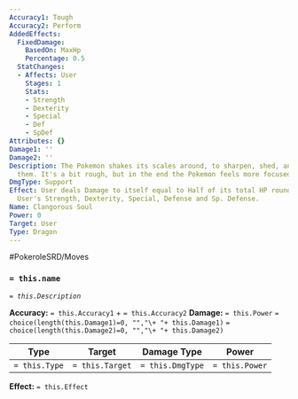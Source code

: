 ```yaml
---
Accuracy1: Tough
Accuracy2: Perform
AddedEffects:
  FixedDamage:
    BasedOn: MaxHp
    Percentage: 0.5
  StatChanges:
  - Affects: User
    Stages: 1
    Stats:
    - Strength
    - Dexterity
    - Special
    - Def
    - SpDef
Attributes: {}
Damage1: ''
Damage2: ''
Description: The Pokemon shakes its scales around, to sharpen, shed, and rearrange
  them. It's a bit rough, but in the end the Pokemon feels more focused for battle.
DmgType: Support
Effect: User deals Damage to itself equal to Half of its total HP rounded down. Increase
  User's Strength, Dexterity, Special, Defense and Sp. Defense.
Name: Clangorous Soul
Power: 0
Target: User
Type: Dragon
---
```


#PokeroleSRD/Moves

### `= this.name` 
*`= this.Description`*

**Accuracy:** `= this.Accuracy1` + `= this.Accuracy2`
**Damage:** `= this.Power` `= choice(length(this.Damage1)=0, "","\+ "+ this.Damage1)` `= choice(length(this.Damage2)=0, "","\+ "+ this.Damage2)`

| Type          | Target          | Damage Type          | Power          |
| ------------- | --------------- | ---------------- | -------------- |
| `= this.Type` | `= this.Target` | `= this.DmgType` | `= this.Power` | 

**Effect:** `= this.Effect`